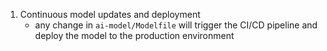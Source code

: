 1. Continuous model updates and deployment
   - any change in `ai-model/Modelfile` will trigger the CI/CD pipeline and deploy the model to the production environment
